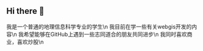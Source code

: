## Hi there 👋
我是一个普通的地理信息科学专业的学生\n
我目前在学一些有关webgis开发的内容\n
我希望能够在GitHub上遇到一些志同道合的朋友共同进步\n
我同时喜欢商业，喜欢炒股\n

<!--
**han949/han949** is a ✨ _special_ ✨ repository because its `README.md` (this file) appears on your GitHub profile.

Here are some ideas to get you started:

- 🔭 I’m currently working as a student 地理信息系统的学生
- 🌱 I’m currently learning java javascript and others
- 👯 I’m looking to collaborate on ...
- 🤔 I’m looking for help with ...如何学习开发作为一个地理信息系统的学生
- 💬 Ask me about ...
- 📫 How to reach me: ...
- 😄 Pronouns: ...
- ⚡ Fun fact: ...
-->
